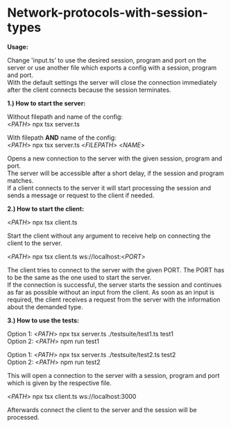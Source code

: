 # Network-protocols-with-session-types

**Usage:**

Change 'input.ts' to use the desired session, program and port on the server or use another file which exports a config with a session, program and port.<br/>
With the default settings the server will close the connection immediately after the client connects because the session terminates.<br/>


**1.) How to start the server:**<br/>

Without filepath and name of the config:<br/>
\<*PATH*> npx tsx server.ts

With filepath **AND** name of the config:<br/>
\<*PATH*> npx tsx server.ts \<*FILEPATH*> \<*NAME*>

Opens a new connection to the server with the given session, program and port.<br/>
The server will be accessible after a short delay, if the session and program matches.<br/>
If a client connects to the server it will start processing the session and sends a message or request to the client if needed.

**2.) How to start the client:**<br/>

\<*PATH*> npx tsx client.ts

Start the client without any argument to receive help on connecting the client to the server.

\<*PATH*> npx tsx client.ts ws://localhost:<*PORT*>

The client tries to connect to the server with the given PORT. The PORT has to be the same as the one used to start the server.<br/>
If the connection is successful, the server starts the session and continues as far as possible without an input from the client.
As soon as an input is required, the client receives a request from the server with the information about the demanded type.

**3.) How to use the tests:**<br/>

Option 1: \<*PATH*> npx tsx server.ts ./testsuite/test1.ts test1<br/>
Option 2: \<*PATH*> npm run test1<br/>

Option 1: \<*PATH*> npx tsx server.ts ./testsuite/test2.ts test2<br/>
Option 2: \<*PATH*> npm run test2<br/>

This will open a connection to the server with a session, program and port which is given by the respective file.<br/>

\<*PATH*> npx tsx client.ts ws://localhost:3000

Afterwards connect the client to the server and the session will be processed.
